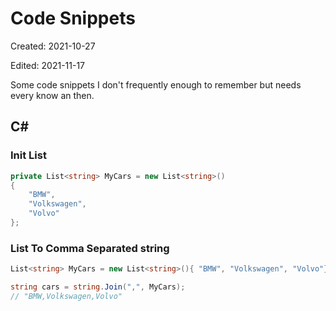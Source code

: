 # Code Snippets
<p class='editDate'>Created: 2021-10-27</p>
<p class='editDate'>Edited: 2021-11-17</p>

Some code snippets I don't frequently enough to remember but needs every know an then.

## C#

### Init List
``` cs
private List<string> MyCars = new List<string>()
{
    "BMW",
    "Volkswagen",
    "Volvo"
};
```

### List To Comma Separated string
``` cs
List<string> MyCars = new List<string>(){ "BMW", "Volkswagen", "Volvo"};

string cars = string.Join(",", MyCars);
// "BMW,Volkswagen,Volvo"

```
